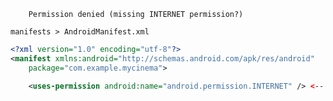 ```
    Permission denied (missing INTERNET permission?)
```

`manifests > AndroidManifest.xml`

```xml
<?xml version="1.0" encoding="utf-8"?>
<manifest xmlns:android="http://schemas.android.com/apk/res/android"
    package="com.example.mycinema">

    <uses-permission android:name="android.permission.INTERNET" /> <--

```
